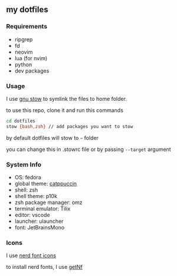 ## my dotfiles

### Requirements

- ripgrep
- fd
- neovim
- lua (for nvim)
- python
- dev packages 

### Usage
I  use [gnu stow](https://www.gnu.org/software/stow/) to symlink the files to home folder.

to use this repo, clone it and run this commands

```bash
cd dotfiles
stow {bash,zsh} // add packages you want to stow 
```

by default dotfiles will stow to `~` folder

you can change this in .stowrc file or by passing `--target` argument

### System Info
- OS: fedora
- global theme: [catppuccin](https://catppuccin.com/)
- shell: zsh
- shell theme: p10k
- zsh package manager: omz
- terminal emulator: Tilix
- editor: vscode
- launcher: ulauncher
- font: JetBrainsMono

### Icons

I use [nerd font icons](https://www.nerdfonts.com/)

to install nerd fonts, I use [getNf](https://github.com/ronniedroid/getnf)
